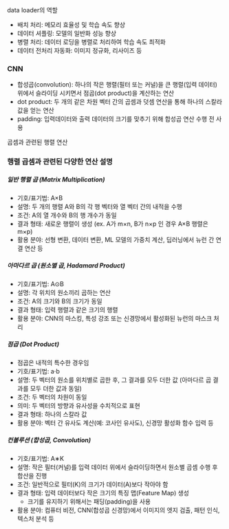 data loader의 역할
- 배치 처리: 메모리 효율성 및 학습 속도 향상
- 데이터 셔플링: 모델의 일반화 성능 향상
- 병렬 처리: 데이터 로딩을 병렬로 처리하여 학습 속도 최적화
- 데이터 전처리 자동화: 이미지 정규화, 리사이즈 등

### CNN
- 합성곱(convolution): 하나의 작은 행렬(필터 또는 커널)을 큰 행렬(입력 데이터) 위에서 슬라이딩 시키면서 점곱(dot product)을 계산하는 연산
- dot product: 두 개의 같은 차원 벡터 간의 곱셈과 덧셈 연산을 통해 하나의 스칼라 값을 얻는 연산
- padding: 입력데이터와 출력 데이터의 크기를 맞추기 위해 합성곱 연산 수행 전 사용

곱셈과 관련된 행렬 연산
### **행렬 곱셈과 관련된 다양한 연산 설명**

##### **일반 행렬 곱 (Matrix Multiplication)**
- 기호/표기법: A×B
- 설명: 두 개의 행렬 A와 B의 각 행 벡터와 열 벡터 간의 내적을 수행
- 조건: A의 열 개수와 B의 행 개수가 동일
- 결과 형태: 새로운 행렬이 생성 (ex. A가 m×n, B가 n×p 인 경우 A×B 행렬은 m×p)
- 활용 분야: 선형 변환, 데이터 변환, ML 모델의 가중치 계산, 딥러닝에서 뉴런 간 연결 연산 등
##### 아마다르 곱 (원소별 곱, Hadamard Product)
- 기호/표기법: A⊙B
- 설명: 각 위치의 원소끼리 곱하는 연산
- 조건: A의 크기와 B의 크기가 동일
- 결과 형태: 입력 행렬과 같은 크기의 행렬
- 활용 분야: CNN의 마스킹, 특성 강조 또는 신경망에서 활성화된 뉴런의 마스크 처리
##### 점곱 (Dot Product)
- 점곱은 내적의 특수한 경우임
- 기호/표기법: a⋅b
- 설명: 두 벡터의 원소를 위치별로 곱한 후, 그 결과를 모두 더한 값 (아마다르 곱 결과를 모두 더한 값과 동일)
- 조건: 두 벡터의 차원이 동일
- 의미: 두 벡터의 방향과 유사성을 수치적으로 표현
- 결과 형태: 하나의 스칼라 값
- 활용 분야: 벡터 간 유사도 계산(예: 코사인 유사도), 신경망 활성화 함수 입력 등
##### 컨볼루션 (합성곱, Convolution)
- 기호/표기법: A∗K
- 설명: 작은 필터(커널)를 입력 데이터 위에서 슬라이딩하면서 원소별 곱셈 수행 후 합산을 진행
- 조건: 일반적으로 필터(K)의 크기가 데이터(A)보다 작아야 함
- 결과 형태: 입력 데이터보다 작은 크기의 특징 맵(Feature Map) 생성
	- 크기를 유지하기 위해서는 패딩(padding)을 사용 
- 활용 분야: 컴퓨터 비전, CNN(합성곱 신경망)에서 이미지의 엣지 검출, 패턴 인식, 텍스처 분석 등
